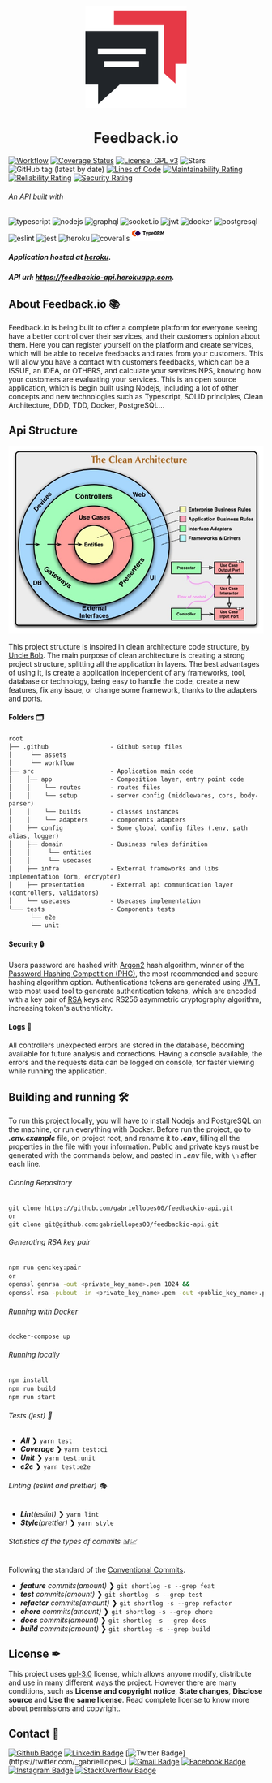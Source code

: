 <p align="center"> <img src="./.github/assets/logo.svg" width="200" /> </p>
<h1 align="center"> Feedback.io </h1>

[![Workflow](https://github.com/gabriellopes00/feedbackio-api/actions/workflows/workflow.yml/badge.svg)](https://github.com/gabriellopes00/feedbackio-api/actions)
[![Coverage Status](https://coveralls.io/repos/github/gabriellopes00/feedbackio-api/badge.svg?branch=main)](https://coveralls.io/github/gabriellopes00/feedbackio-api?branch=main)
[![License: GPL v3](https://img.shields.io/badge/License-GPLv3-blue.svg)](https://github.com/gabriellopes00/feedbackio-api/blob/main/LICENSE.md)
![Stars](https://img.shields.io/github/stars/gabriellopes00/feedbackio-api.svg)
![GitHub tag (latest by date)](https://img.shields.io/github/v/tag/gabriellopes00/feedbackio-api)
[![Lines of Code](https://sonarcloud.io/api/project_badges/measure?project=gabriellopes00_feedbackio-api&metric=ncloc)](https://sonarcloud.io/dashboard?id=gabriellopes00_feedbackio-api)
[![Maintainability Rating](https://sonarcloud.io/api/project_badges/measure?project=gabriellopes00_feedbackio-api&metric=sqale_rating)](https://sonarcloud.io/dashboard?id=gabriellopes00_feedbackio-api)
[![Reliability Rating](https://sonarcloud.io/api/project_badges/measure?project=gabriellopes00_feedbackio-api&metric=reliability_rating)](https://sonarcloud.io/dashboard?id=gabriellopes00_feedbackio-api)
[![Security Rating](https://sonarcloud.io/api/project_badges/measure?project=gabriellopes00_feedbackio-api&metric=security_rating)](https://sonarcloud.io/dashboard?id=gabriellopes00_feedbackio-api)

###### An API built with

<p>
  <img src="https://cdn.svgporn.com/logos/typescript-icon.svg" alt="typescript" width="30" height="30"/>
  <img src="https://cdn.svgporn.com/logos/nodejs-icon.svg" alt="nodejs" width="30" height="30"/>
  <img src="https://cdn.svgporn.com/logos/graphql.svg" alt="graphql" width="30" height="30"/>
  <img src="https://cdn.svgporn.com/logos/socket.io.svg" alt="socket.io" width="30" height="30"/>
  <img src="https://jwt.io/img/pic_logo.svg" alt="jwt" width="30" height="30"/>
  <img src="https://cdn.svgporn.com/logos/docker-icon.svg" alt="docker" width="30" height="30"/>
  <img src="https://cdn.svgporn.com/logos/postgresql.svg" alt="postgresql" width="30" height="30"/>
  <img src="https://cdn.svgporn.com/logos/eslint.svg" alt="eslint" width="30" height="30"/>
  <img src="https://cdn.svgporn.com/logos/jest.svg" alt="jest" height="30">
  <img src="https://cdn.svgporn.com/logos/heroku-icon.svg" alt="heroku" height="30">
  <img src="https://coveralls.io/favicon.png" alt="coveralls" height="30">
  <img src="https://github.com/typeorm/typeorm/raw/master/resources/logo_big.png" alt="typeorm" height="30">
</p>

##### Application hosted at _[heroku](https://www.heroku.com/)_.

##### API url: _https://feedbackio-api.herokuapp.com_.

<h2> About Feedback.io 📚 </h2>

<p>
  Feedback.io is being built to offer a complete platform for everyone seeing have a better control over their services, and their customers opinion about them. Here you can register yourself on the platform and create services, which will be able to receive feedbacks and rates from your customers. This will allow you have a contact with customers feedbacks, which can be a ISSUE, an IDEA, or OTHERS, and calculate your services NPS, knowing how your customers are evaluating your services. This is an open source application, which is begin built using Nodejs, including a lot of other concepts and new technologies such as Typescript, SOLID principles, Clean Architecture, DDD, TDD, Docker, PostgreSQL...
</p>

## Api Structure

![Clean Architecture Schema](.github/assets/clean-architecture.jpg)

This project structure is inspired in clean architecture code structure, [by Uncle Bob](https://blog.cleancoder.com/uncle-bob/2012/08/13/the-clean-architecture.html). The main purpose of clean architecture is creating a strong project structure, splitting all the application in layers. The best advantages of using it, is create a application independent of any frameworks, tool, database or technology, being easy to handle the code, create a new features, fix any issue, or change some framework, thanks to the adapters and ports.

#### Folders 🗂

```
root
├── .github                 - Github setup files
│     └── assets
│     └── workflow
├── src                     - Application main code
│    │── app                - Composition layer, entry point code
│    │    └── routes        - routes files
│    │    └── setup         - server config (middlewares, cors, body-parser)
│    │    └── builds        - classes instances
│    │    └── adapters      - components adapters
│    ├── config             - Some global config files (.env, path alias, logger)
│    ├── domain             - Business rules definition
│    │     └── entities
│    │     └── usecases
│    ├── infra              - External frameworks and libs implementation (orm, encrypter)
│    ├── presentation       - External api communication layer (controllers, validators)
│    └── usecases           - Usecases implementation
└─── tests                  - Components tests
      └── e2e
      └── unit
```

#### Security 🔒

Users password are hashed with [Argon2](https://github.com/P-H-C/phc-winner-argon2) hash algorithm, winner of the [Password Hashing Competition (PHC)](https://www.password-hashing.net/), the most recommended and secure hashing algorithm option.
Authentications tokens are generated using [JWT](https://jwt.io/), web most used tool to generate authentication tokens, which are encoded with a key pair of [RSA](<https://en.wikipedia.org/wiki/RSA_(cryptosystem)>) keys and RS256 asymmetric cryptography algorithm, increasing token's authenticity.

#### Logs 📜

All controllers unexpected errors are stored in the database, becoming available for future analysis and corrections. Having a console available, the errors and the requests data can be logged on console, for faster viewing while running the application.

## Building and running 🛠

To run this project locally, you will have to install Nodejs and PostgreSQL on the machine, or run everything with Docker. Before run the project, go to **_.env.example_** file, on project root, and rename it to **_.env_**, filling all the properties in the file with your information. Public and private keys must be generated with the commands below, and pasted in ._.env_ file, with `\n` after each line.

###### Cloning Repository

```git
git clone https://github.com/gabriellopes00/feedbackio-api.git
or
git clone git@github.com:gabriellopes00/feedbackio-api.git
```

###### Generating RSA key pair

```bash
npm run gen:key:pair
or
openssl genrsa -out <private_key_name>.pem 1024 &&
openssl rsa -pubout -in <private_key_name>.pem -out <public_key_name>.pem
```

###### Running with Docker

```docker
docker-compose up
```

###### Running locally

```bash
npm install
npm run build
npm run start
```

###### Tests (jest) 🧪

- _**All**_ ❯ `yarn test`
- _**Coverage**_ ❯ `yarn test:ci`
- _**Unit**_ ❯ `yarn test:unit`
- _**e2e**_ ❯ `yarn test:e2e`

###### Linting (eslint and prettier) 🎭

- _**Lint**(eslint)_ ❯ `yarn lint`
- _**Style**(prettier)_ ❯ `yarn style`

###### Statistics of the types of commits 📊📈

Following the standard of the [Conventional Commits](https://www.conventionalcommits.org/).

- _**feature** commits(amount)_ ❯ `git shortlog -s --grep feat`
- _**test** commits(amount)_ ❯ `git shortlog -s --grep test`
- _**refactor** commits(amount)_ ❯ `git shortlog -s --grep refactor`
- _**chore** commits(amount)_ ❯ `git shortlog -s --grep chore`
- _**docs** commits(amount)_ ❯ `git shortlog -s --grep docs`
- _**build** commits(amount)_ ❯ `git shortlog -s --grep build`

## License ✒

This project uses [gpl-3.0](https://github.com/gabriellopes00/feedbackio-api/blob/main/LICENSE.md) license, which allows anyone modify, distribute and use in many different ways the project. However there are many conditions, such as **License and copyright notice**, **State changes**, **Disclose source** and **Use the same license**. Read complete license to know more about permissions and copyright.

## Contact 📱

[![Github Badge](https://img.shields.io/badge/-Github-000?style=flat-square&logo=Github&logoColor=white&link=https://github.com/gabriellopes00)](https://github.com/gabriellopes00)
[![Linkedin Badge](https://img.shields.io/badge/-LinkedIn-blue?style=flat-square&logo=Linkedin&logoColor=white&link=https://www.linkedin.com/in/gabriel-lopes-6625631b0/)](https://www.linkedin.com/in/gabriel-lopes-6625631b0/)
[![Twitter Badge](https://img.shields.io/badge/-Twitter-1ca0f1?style=flat-square&labelColor=1ca0f1&logo=twitter&logoColor=white&link=https://twitter.com/_gabrielllopes_)](https://twitter.com/_gabrielllopes_)
[![Gmail Badge](https://img.shields.io/badge/-Gmail-D14836?&style=flat-square&logo=Gmail&logoColor=white&link=mailto:gabrielluislopes00@gmail.com)](mailto:gabrielluislopes00@gmail.com)
[![Facebook Badge](https://img.shields.io/badge/facebook-%231877F2.svg?&style=flat-square&logo=facebook&logoColor=white)](https://www.facebook.com/profile.php?id=100034920821684)
[![Instagram Badge](https://img.shields.io/badge/instagram-%23E4405F.svg?&style=flat-square&logo=instagram&logoColor=white)](https://www.instagram.com/_.gabriellopes/?hl=pt-br)
[![StackOverflow Badge](https://img.shields.io/badge/stack%20overflow-FE7A16?logo=stack-overflow&logoColor=white&style=flat-square)](https://stackoverflow.com/users/14099025/gabriel-lopes?tab=profile)
